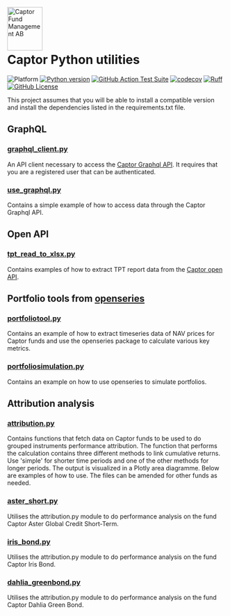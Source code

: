 <a href="https://captor.se/"><img src="https://sales.captor.se/captor_logo_sv_1600_icketransparent.png" alt="Captor Fund Management AB" width="81" height="100" align="left" float="right"/></a><br/>

<br><br>



# Captor Python utilities

![Platform](https://img.shields.io/badge/platforms-Windows%20%7C%20macOS%20%7C%20Linux-blue)
[![Python version](https://img.shields.io/pypi/pyversions/openseries.svg)](https://www.python.org/)
[![GitHub Action Test Suite](https://github.com/CaptorAB/py-utils/actions/workflows/tests.yml/badge.svg)](https://github.com/CaptorAB/py-utils/actions/workflows/tests.yml)
[![codecov](https://img.shields.io/codecov/c/gh/CaptorAB/py-utils?logo=codecov)](https://codecov.io/gh/CaptorAB/py-utils/branch/master)
[![Ruff](https://img.shields.io/endpoint?url=https://raw.githubusercontent.com/astral-sh/ruff/main/assets/badge/v2.json)](https://beta.ruff.rs/docs/)
[![GitHub License](https://img.shields.io/github/license/CaptorAB/py-utils)](https://github.com/CaptorAB/py-utils/blob/master/LICENSE.md)

This project assumes that you will be able to install a compatible version and install the dependencies listed in the requirements.txt file.

## GraphQL

### [graphql_client.py](https://github.com/CaptorAB/py-utils/blob/master/graphql_client.py)

An API client necessary to access the [Captor Graphql API](https://api.captor.se/graphql). It requires that you are a registered user that can be authenticated.

### [use_graphql.py](https://github.com/CaptorAB/py-utils/blob/master/use_graphql.py)

Contains a simple example of how to access data through the Captor Graphql API.

## Open API

### [tpt_read_to_xlsx.py](https://github.com/CaptorAB/py-utils/blob/master/tpt_read_to_xlsx.py)

Contains examples of how to extract TPT report data from the [Captor open API](https://api.captor.se/public/api/).

## Portfolio tools from [openseries](https://github.com/CaptorAB/openseries)

### [portfoliotool.py](https://github.com/CaptorAB/py-utils/blob/master/portfoliotool.py)

Contains an example of how to extract timeseries data of NAV prices for Captor funds and use the openseries package to calculate various key metrics.

### [portfoliosimulation.py](https://github.com/CaptorAB/py-utils/blob/master/portfoliosimulation.py)

Contains an example on how to use openseries to simulate portfolios.

## Attribution analysis

### [attribution.py](https://github.com/CaptorAB/py-utils/blob/master/attribution.py)

Contains functions that fetch data on Captor funds to be used to do grouped instruments performance attribution.
The function that performs the calculation contains three different methods to link cumulative returns.
Use 'simple' for shorter time periods and one of the other methods for longer periods.
The output is visualized in a Plotly area diagramme.
Below are examples of how to use. The files can be amended for other funds as needed.

### [aster_short.py](https://github.com/CaptorAB/py-utils/blob/master/aster_short.py)

Utilises the attribution.py module to do performance analysis on the fund Captor Aster Global Credit Short-Term.

### [iris_bond.py](https://github.com/CaptorAB/py-utils/blob/master/iris_bond.py)

Utilises the attribution.py module to do performance analysis on the fund Captor Iris Bond.

### [dahlia_greenbond.py](https://github.com/CaptorAB/py-utils/blob/master/dahlia_greenbond.py)

Utilises the attribution.py module to do performance analysis on the fund Captor Dahlia Green Bond.
